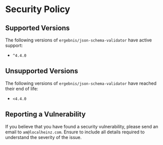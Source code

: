 # Security Policy

## Supported Versions

The following versions of `ergebnis/json-schema-validator` have active support:

- `^4.4.0`

## Unsupported Versions

The following versions of `ergebnis/json-schema-validator` have reached their end of life:

- `<4.4.0`

## Reporting a Vulnerability

If you believe that you have found a security vulnerability, please send an email to `am@localheinz.com`. Ensure to include all details required to understand the severity of the issue.

